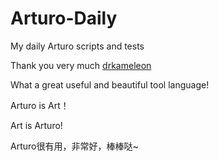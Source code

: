 # Arturo-Daily
My daily Arturo scripts and tests

Thank you very much  [drkameleon](https://github.com/drkameleon)

What a great useful and beautiful tool language!

Arturo is Art！

Art is Arturo!

Arturo很有用，非常好，棒棒哒~
